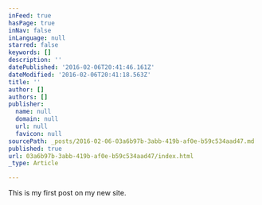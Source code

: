 ```yaml
---
inFeed: true
hasPage: true
inNav: false
inLanguage: null
starred: false
keywords: []
description: ''
datePublished: '2016-02-06T20:41:46.161Z'
dateModified: '2016-02-06T20:41:18.563Z'
title: ''
author: []
authors: []
publisher:
  name: null
  domain: null
  url: null
  favicon: null
sourcePath: _posts/2016-02-06-03a6b97b-3abb-419b-af0e-b59c534aad47.md
published: true
url: 03a6b97b-3abb-419b-af0e-b59c534aad47/index.html
_type: Article

---
```

This is my first post on my new site.